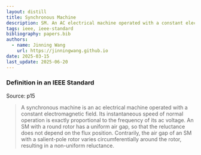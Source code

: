 ```yaml
---
layout: distill
title: Synchronous Machine
description: SM. An AC electrical machine operated with a constant electromagnetic field.
tags: ieee, ieee-standard
bibliography: papers.bib
authors:
  - name: Jinning Wang
    url: https://jinningwang.github.io
date: 2025-03-15
last_update: 2025-06-20
---
```


### Definition in an IEEE Standard

Source: <d-cite key="ieee2025std2988"></d-cite> p15

> A synchronous machine is an ac electrical machine operated with a constant electromagnetic field. Its instantaneous speed of normal operation is exactly proportional to the frequency of its ac voltage.
> An SM with a round rotor has a uniform air gap, so that the reluctance does not depend on the flux position. Contrarily, the air gap of an SM with a salient-pole rotor varies circumferentially around the rotor, resulting in a non-uniform reluctance.
